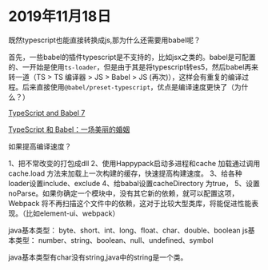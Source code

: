 # 2019年11月18日

既然typescript也能直接转换成js,那为什么还需要用babel呢？

首先，一些babel的插件typescript是不支持的，比如jsx之类的。babel是可配置的、一开始是使用`ts-loader`，但是由于其是将typescript转es5，然后babel再来转一道（TS > TS 编译器 > JS > Babel > JS (再次)），这样会有重复的编译过程。后来直接使用`@babel/preset-typescript`，优点是编译速度更快了（为什么？）

[TypeScript and Babel 7](https://devblogs.microsoft.com/typescript/typescript-and-babel-7/)

[TypeScript 和 Babel：一场美丽的婚姻](https://juejin.im/post/5c822e426fb9a04a0a5ffb49)

如果提高编译速度？

1、把不常改变的打包成dll
2、使用Happypack启动多进程和cache 加载通过调用 cache.load 方法来加载上一次构建的缓存，快速提高构建速度。
3、给各种loader设置include、exclude
4、给babal设置cacheDirectory 为true，
5、设置 noParse。如果你确定一个模块中，没有其它新的依赖，就可以配置这项， Webpack 将不再扫描这个文件中的依赖，这对于比较大型类库，将能促进性能表现。（比如element-ui、webpack）

java基本类型： byte、short、int、long、float、char、double、boolean
js基本类型： number、string、boolean、null、undefined、symbol

java基本类型有char没有string,java中的string是一个类。
